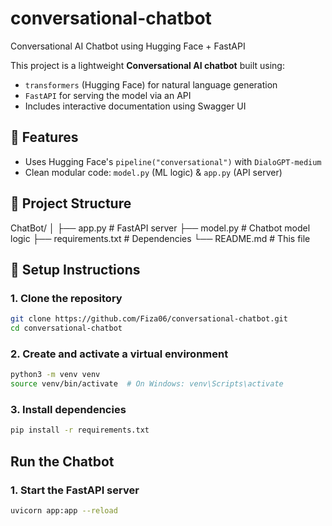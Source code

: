 # conversational-chatbot

Conversational AI Chatbot using Hugging Face + FastAPI

This project is a lightweight **Conversational AI chatbot** built using:
- `transformers` (Hugging Face) for natural language generation
- `FastAPI` for serving the model via an API
- Includes interactive documentation using Swagger UI


## 🚀 Features
- Uses Hugging Face's `pipeline("conversational")` with `DialoGPT-medium`
- Clean modular code: `model.py` (ML logic) & `app.py` (API server)


## 📁 Project Structure

ChatBot/
│
├── app.py           # FastAPI server
├── model.py         # Chatbot model logic
├── requirements.txt # Dependencies
└── README.md        # This file


## 🔧 Setup Instructions

### 1. Clone the repository
```bash
git clone https://github.com/Fiza06/conversational-chatbot.git
cd conversational-chatbot
````

### 2. Create and activate a virtual environment

```bash
python3 -m venv venv
source venv/bin/activate  # On Windows: venv\Scripts\activate
```

### 3. Install dependencies

```bash
pip install -r requirements.txt
```

## Run the Chatbot

### 1. Start the FastAPI server

```bash
uvicorn app:app --reload
```

